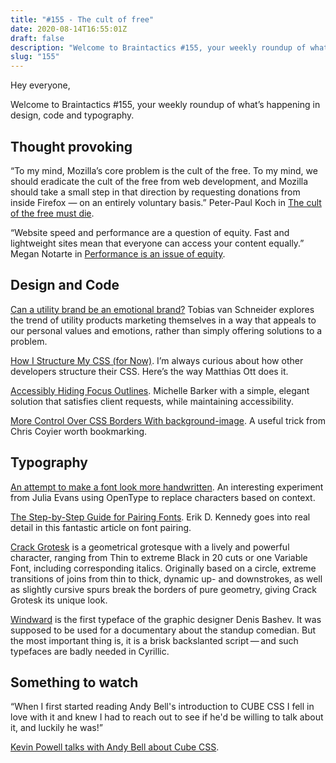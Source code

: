 ```yaml
---
title: "#155 - The cult of free"
date: 2020-08-14T16:55:01Z
draft: false
description: "Welcome to Braintactics #155, your weekly roundup of what’s happening in design, code and typography."
slug: "155"
---
```


Hey everyone,

Welcome to Braintactics #155, your weekly roundup of what’s happening in design, code and typography.

## Thought provoking

“To my mind, Mozilla’s core problem is the cult of the free. To my mind, we should eradicate the cult of the free from web development, and Mozilla should take a small step in that direction by requesting donations from inside Firefox — on an entirely voluntary basis.” Peter-Paul Koch in [The cult of the free must die](https://www.quirksmode.org/blog/archives/2020/08/the_cult_of_the.html).

“Website speed and performance are a question of equity. Fast and lightweight sites mean that everyone can access your content equally.” Megan Notarte in [Performance is an issue of equity](https://cloudfour.com/thinks/performance-is-an-issue-of-equity/).

## Design and Code

[Can a utility brand be an emotional brand?](https://vanschneider.com/can-a-utility-brand-be-an-emotional-brand) Tobias van Schneider explores the trend of utility products marketing themselves in a way that appeals to our personal values and emotions, rather than simply offering solutions to a problem.

[How I Structure My CSS (for Now)](https://matthiasott.com/notes/how-i-structure-my-css). I’m always curious about how other developers structure their CSS. Here’s the way Matthias Ott does it.

[Accessibly Hiding Focus Outlines](https://css-irl.info/accessibly-hiding-focus-outlines/). Michelle Barker with a simple, elegant solution that satisfies client requests, while maintaining accessibility.

[More Control Over CSS Borders With background-image](https://css-tricks.com/more-control-over-css-borders-with-background-image/). A useful trick from Chris Coyier worth bookmarking.

## Typography

[An attempt to make a font look more handwritten](https://jvns.ca/blog/2020/08/08/handwritten-font/). An interesting experiment from Julia Evans using OpenType to replace characters based on context.

[The Step-by-Step Guide for Pairing Fonts](https://learnui.design/blog/guide-pairing-fonts.html). Erik D. Kennedy goes into real detail in this fantastic article on font pairing.

[Crack Grotesk](https://nicetotype.de/retailtypefaces/crack-grotesk/) is a geometrical grotesque with a lively and powerful character, ranging from Thin to extreme Black in 20 cuts or one Variable Font, including corresponding italics. Originally based on a circle, extreme transitions of joins from thin to thick, dynamic up- and downstrokes, as well as slightly cursive spurs break the borders of pure geometry, giving Crack Grotesk its unique look.

[Windward](https://type.today/en/journal/windward) is the first typeface of the graphic designer Denis Bashev. It was supposed to be used for a documentary about the standup comedian. But the most important thing is, it is a brisk backslanted script — and such typefaces are badly needed in Cyrillic.

## Something to watch

“When I first started reading Andy Bell's introduction to CUBE CSS I fell in love with it and knew I had to reach out to see if he'd be willing to talk about it, and luckily he was!”

[Kevin Powell talks with Andy Bell about Cube CSS](https://www.youtube.com/watch?v=Y3EKje3JIT4).
